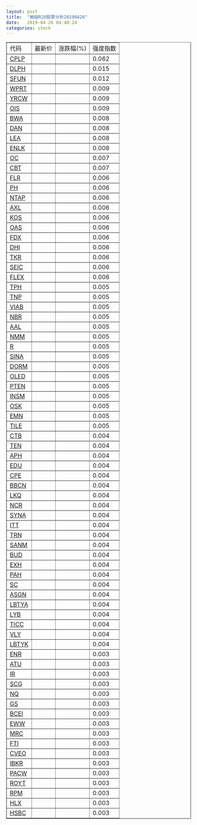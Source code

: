 ```yaml
---
layout: post
title:  "触碰R20股票分析20190426"
date:   2019-04-26 04:40:24
categories: stock
---
```

<script type="text/javascript">
var stockList = []
stockList.push('gb_cplp');
stockList.push('gb_dlph');
stockList.push('gb_sfun');
stockList.push('gb_wprt');
stockList.push('gb_yrcw');
stockList.push('gb_ois');
stockList.push('gb_bwa');
stockList.push('gb_dan');
stockList.push('gb_lea');
stockList.push('gb_enlk');
stockList.push('gb_oc');
stockList.push('gb_cbt');
stockList.push('gb_flr');
stockList.push('gb_ph');
stockList.push('gb_ntap');
stockList.push('gb_axl');
stockList.push('gb_kos');
stockList.push('gb_oas');
stockList.push('gb_fdx');
stockList.push('gb_dhi');
stockList.push('gb_tkr');
stockList.push('gb_seic');
stockList.push('gb_flex');
stockList.push('gb_tph');
stockList.push('gb_tnp');
stockList.push('gb_viab');
stockList.push('gb_nbr');
stockList.push('gb_aal');
stockList.push('gb_nmm');
stockList.push('gb_r');
stockList.push('gb_sina');
stockList.push('gb_dorm');
stockList.push('gb_oled');
stockList.push('gb_pten');
stockList.push('gb_insm');
stockList.push('gb_osk');
stockList.push('gb_emn');
stockList.push('gb_tile');
stockList.push('gb_ctb');
stockList.push('gb_ten');
stockList.push('gb_aph');
stockList.push('gb_edu');
stockList.push('gb_cpe');
stockList.push('gb_bbcn');
stockList.push('gb_lkq');
stockList.push('gb_ncr');
stockList.push('gb_syna');
stockList.push('gb_itt');
stockList.push('gb_trn');
stockList.push('gb_sanm');
stockList.push('gb_bud');
stockList.push('gb_exh');
stockList.push('gb_pah');
stockList.push('gb_sc');
stockList.push('gb_asgn');
stockList.push('gb_lbtya');
stockList.push('gb_lyb');
stockList.push('gb_ticc');
stockList.push('gb_vly');
stockList.push('gb_lbtyk');
stockList.push('gb_enr');
stockList.push('gb_atu');
stockList.push('gb_ir');
stockList.push('gb_scg');
stockList.push('gb_nq');
stockList.push('gb_gs');
stockList.push('gb_bcei');
stockList.push('gb_eww');
stockList.push('gb_mrc');
stockList.push('gb_fti');
stockList.push('gb_cveo');
stockList.push('gb_ibkr');
stockList.push('gb_pacw');
stockList.push('gb_royt');
stockList.push('gb_rpm');
stockList.push('gb_hlx');
stockList.push('gb_hsbc');
</script>

<table border="1">
 <tr>
 <td>代码</td>
  <td>最新价</td>
  <td>涨跌幅(%)</td>
 <td>强度指数</td>
</tr>
  <tr id="cplp"><td><a href="http://stock.finance.sina.com.cn/usstock/quotes/CPLP.html" target="_blank">CPLP</a></td><td></td><td></td><td>0.062</td></tr>
  <tr id="dlph"><td><a href="http://stock.finance.sina.com.cn/usstock/quotes/DLPH.html" target="_blank">DLPH</a></td><td></td><td></td><td>0.015</td></tr>
  <tr id="sfun"><td><a href="http://stock.finance.sina.com.cn/usstock/quotes/SFUN.html" target="_blank">SFUN</a></td><td></td><td></td><td>0.012</td></tr>
  <tr id="wprt"><td><a href="http://stock.finance.sina.com.cn/usstock/quotes/WPRT.html" target="_blank">WPRT</a></td><td></td><td></td><td>0.009</td></tr>
  <tr id="yrcw"><td><a href="http://stock.finance.sina.com.cn/usstock/quotes/YRCW.html" target="_blank">YRCW</a></td><td></td><td></td><td>0.009</td></tr>
  <tr id="ois"><td><a href="http://stock.finance.sina.com.cn/usstock/quotes/OIS.html" target="_blank">OIS</a></td><td></td><td></td><td>0.009</td></tr>
  <tr id="bwa"><td><a href="http://stock.finance.sina.com.cn/usstock/quotes/BWA.html" target="_blank">BWA</a></td><td></td><td></td><td>0.008</td></tr>
  <tr id="dan"><td><a href="http://stock.finance.sina.com.cn/usstock/quotes/DAN.html" target="_blank">DAN</a></td><td></td><td></td><td>0.008</td></tr>
  <tr id="lea"><td><a href="http://stock.finance.sina.com.cn/usstock/quotes/LEA.html" target="_blank">LEA</a></td><td></td><td></td><td>0.008</td></tr>
  <tr id="enlk"><td><a href="http://stock.finance.sina.com.cn/usstock/quotes/ENLK.html" target="_blank">ENLK</a></td><td></td><td></td><td>0.008</td></tr>
  <tr id="oc"><td><a href="http://stock.finance.sina.com.cn/usstock/quotes/OC.html" target="_blank">OC</a></td><td></td><td></td><td>0.007</td></tr>
  <tr id="cbt"><td><a href="http://stock.finance.sina.com.cn/usstock/quotes/CBT.html" target="_blank">CBT</a></td><td></td><td></td><td>0.007</td></tr>
  <tr id="flr"><td><a href="http://stock.finance.sina.com.cn/usstock/quotes/FLR.html" target="_blank">FLR</a></td><td></td><td></td><td>0.006</td></tr>
  <tr id="ph"><td><a href="http://stock.finance.sina.com.cn/usstock/quotes/PH.html" target="_blank">PH</a></td><td></td><td></td><td>0.006</td></tr>
  <tr id="ntap"><td><a href="http://stock.finance.sina.com.cn/usstock/quotes/NTAP.html" target="_blank">NTAP</a></td><td></td><td></td><td>0.006</td></tr>
  <tr id="axl"><td><a href="http://stock.finance.sina.com.cn/usstock/quotes/AXL.html" target="_blank">AXL</a></td><td></td><td></td><td>0.006</td></tr>
  <tr id="kos"><td><a href="http://stock.finance.sina.com.cn/usstock/quotes/KOS.html" target="_blank">KOS</a></td><td></td><td></td><td>0.006</td></tr>
  <tr id="oas"><td><a href="http://stock.finance.sina.com.cn/usstock/quotes/OAS.html" target="_blank">OAS</a></td><td></td><td></td><td>0.006</td></tr>
  <tr id="fdx"><td><a href="http://stock.finance.sina.com.cn/usstock/quotes/FDX.html" target="_blank">FDX</a></td><td></td><td></td><td>0.006</td></tr>
  <tr id="dhi"><td><a href="http://stock.finance.sina.com.cn/usstock/quotes/DHI.html" target="_blank">DHI</a></td><td></td><td></td><td>0.006</td></tr>
  <tr id="tkr"><td><a href="http://stock.finance.sina.com.cn/usstock/quotes/TKR.html" target="_blank">TKR</a></td><td></td><td></td><td>0.006</td></tr>
  <tr id="seic"><td><a href="http://stock.finance.sina.com.cn/usstock/quotes/SEIC.html" target="_blank">SEIC</a></td><td></td><td></td><td>0.006</td></tr>
  <tr id="flex"><td><a href="http://stock.finance.sina.com.cn/usstock/quotes/FLEX.html" target="_blank">FLEX</a></td><td></td><td></td><td>0.006</td></tr>
  <tr id="tph"><td><a href="http://stock.finance.sina.com.cn/usstock/quotes/TPH.html" target="_blank">TPH</a></td><td></td><td></td><td>0.005</td></tr>
  <tr id="tnp"><td><a href="http://stock.finance.sina.com.cn/usstock/quotes/TNP.html" target="_blank">TNP</a></td><td></td><td></td><td>0.005</td></tr>
  <tr id="viab"><td><a href="http://stock.finance.sina.com.cn/usstock/quotes/VIAB.html" target="_blank">VIAB</a></td><td></td><td></td><td>0.005</td></tr>
  <tr id="nbr"><td><a href="http://stock.finance.sina.com.cn/usstock/quotes/NBR.html" target="_blank">NBR</a></td><td></td><td></td><td>0.005</td></tr>
  <tr id="aal"><td><a href="http://stock.finance.sina.com.cn/usstock/quotes/AAL.html" target="_blank">AAL</a></td><td></td><td></td><td>0.005</td></tr>
  <tr id="nmm"><td><a href="http://stock.finance.sina.com.cn/usstock/quotes/NMM.html" target="_blank">NMM</a></td><td></td><td></td><td>0.005</td></tr>
  <tr id="r"><td><a href="http://stock.finance.sina.com.cn/usstock/quotes/R.html" target="_blank">R</a></td><td></td><td></td><td>0.005</td></tr>
  <tr id="sina"><td><a href="http://stock.finance.sina.com.cn/usstock/quotes/SINA.html" target="_blank">SINA</a></td><td></td><td></td><td>0.005</td></tr>
  <tr id="dorm"><td><a href="http://stock.finance.sina.com.cn/usstock/quotes/DORM.html" target="_blank">DORM</a></td><td></td><td></td><td>0.005</td></tr>
  <tr id="oled"><td><a href="http://stock.finance.sina.com.cn/usstock/quotes/OLED.html" target="_blank">OLED</a></td><td></td><td></td><td>0.005</td></tr>
  <tr id="pten"><td><a href="http://stock.finance.sina.com.cn/usstock/quotes/PTEN.html" target="_blank">PTEN</a></td><td></td><td></td><td>0.005</td></tr>
  <tr id="insm"><td><a href="http://stock.finance.sina.com.cn/usstock/quotes/INSM.html" target="_blank">INSM</a></td><td></td><td></td><td>0.005</td></tr>
  <tr id="osk"><td><a href="http://stock.finance.sina.com.cn/usstock/quotes/OSK.html" target="_blank">OSK</a></td><td></td><td></td><td>0.005</td></tr>
  <tr id="emn"><td><a href="http://stock.finance.sina.com.cn/usstock/quotes/EMN.html" target="_blank">EMN</a></td><td></td><td></td><td>0.005</td></tr>
  <tr id="tile"><td><a href="http://stock.finance.sina.com.cn/usstock/quotes/TILE.html" target="_blank">TILE</a></td><td></td><td></td><td>0.005</td></tr>
  <tr id="ctb"><td><a href="http://stock.finance.sina.com.cn/usstock/quotes/CTB.html" target="_blank">CTB</a></td><td></td><td></td><td>0.004</td></tr>
  <tr id="ten"><td><a href="http://stock.finance.sina.com.cn/usstock/quotes/TEN.html" target="_blank">TEN</a></td><td></td><td></td><td>0.004</td></tr>
  <tr id="aph"><td><a href="http://stock.finance.sina.com.cn/usstock/quotes/APH.html" target="_blank">APH</a></td><td></td><td></td><td>0.004</td></tr>
  <tr id="edu"><td><a href="http://stock.finance.sina.com.cn/usstock/quotes/EDU.html" target="_blank">EDU</a></td><td></td><td></td><td>0.004</td></tr>
  <tr id="cpe"><td><a href="http://stock.finance.sina.com.cn/usstock/quotes/CPE.html" target="_blank">CPE</a></td><td></td><td></td><td>0.004</td></tr>
  <tr id="bbcn"><td><a href="http://stock.finance.sina.com.cn/usstock/quotes/BBCN.html" target="_blank">BBCN</a></td><td></td><td></td><td>0.004</td></tr>
  <tr id="lkq"><td><a href="http://stock.finance.sina.com.cn/usstock/quotes/LKQ.html" target="_blank">LKQ</a></td><td></td><td></td><td>0.004</td></tr>
  <tr id="ncr"><td><a href="http://stock.finance.sina.com.cn/usstock/quotes/NCR.html" target="_blank">NCR</a></td><td></td><td></td><td>0.004</td></tr>
  <tr id="syna"><td><a href="http://stock.finance.sina.com.cn/usstock/quotes/SYNA.html" target="_blank">SYNA</a></td><td></td><td></td><td>0.004</td></tr>
  <tr id="itt"><td><a href="http://stock.finance.sina.com.cn/usstock/quotes/ITT.html" target="_blank">ITT</a></td><td></td><td></td><td>0.004</td></tr>
  <tr id="trn"><td><a href="http://stock.finance.sina.com.cn/usstock/quotes/TRN.html" target="_blank">TRN</a></td><td></td><td></td><td>0.004</td></tr>
  <tr id="sanm"><td><a href="http://stock.finance.sina.com.cn/usstock/quotes/SANM.html" target="_blank">SANM</a></td><td></td><td></td><td>0.004</td></tr>
  <tr id="bud"><td><a href="http://stock.finance.sina.com.cn/usstock/quotes/BUD.html" target="_blank">BUD</a></td><td></td><td></td><td>0.004</td></tr>
  <tr id="exh"><td><a href="http://stock.finance.sina.com.cn/usstock/quotes/EXH.html" target="_blank">EXH</a></td><td></td><td></td><td>0.004</td></tr>
  <tr id="pah"><td><a href="http://stock.finance.sina.com.cn/usstock/quotes/PAH.html" target="_blank">PAH</a></td><td></td><td></td><td>0.004</td></tr>
  <tr id="sc"><td><a href="http://stock.finance.sina.com.cn/usstock/quotes/SC.html" target="_blank">SC</a></td><td></td><td></td><td>0.004</td></tr>
  <tr id="asgn"><td><a href="http://stock.finance.sina.com.cn/usstock/quotes/ASGN.html" target="_blank">ASGN</a></td><td></td><td></td><td>0.004</td></tr>
  <tr id="lbtya"><td><a href="http://stock.finance.sina.com.cn/usstock/quotes/LBTYA.html" target="_blank">LBTYA</a></td><td></td><td></td><td>0.004</td></tr>
  <tr id="lyb"><td><a href="http://stock.finance.sina.com.cn/usstock/quotes/LYB.html" target="_blank">LYB</a></td><td></td><td></td><td>0.004</td></tr>
  <tr id="ticc"><td><a href="http://stock.finance.sina.com.cn/usstock/quotes/TICC.html" target="_blank">TICC</a></td><td></td><td></td><td>0.004</td></tr>
  <tr id="vly"><td><a href="http://stock.finance.sina.com.cn/usstock/quotes/VLY.html" target="_blank">VLY</a></td><td></td><td></td><td>0.004</td></tr>
  <tr id="lbtyk"><td><a href="http://stock.finance.sina.com.cn/usstock/quotes/LBTYK.html" target="_blank">LBTYK</a></td><td></td><td></td><td>0.004</td></tr>
  <tr id="enr"><td><a href="http://stock.finance.sina.com.cn/usstock/quotes/ENR.html" target="_blank">ENR</a></td><td></td><td></td><td>0.003</td></tr>
  <tr id="atu"><td><a href="http://stock.finance.sina.com.cn/usstock/quotes/ATU.html" target="_blank">ATU</a></td><td></td><td></td><td>0.003</td></tr>
  <tr id="ir"><td><a href="http://stock.finance.sina.com.cn/usstock/quotes/IR.html" target="_blank">IR</a></td><td></td><td></td><td>0.003</td></tr>
  <tr id="scg"><td><a href="http://stock.finance.sina.com.cn/usstock/quotes/SCG.html" target="_blank">SCG</a></td><td></td><td></td><td>0.003</td></tr>
  <tr id="nq"><td><a href="http://stock.finance.sina.com.cn/usstock/quotes/NQ.html" target="_blank">NQ</a></td><td></td><td></td><td>0.003</td></tr>
  <tr id="gs"><td><a href="http://stock.finance.sina.com.cn/usstock/quotes/GS.html" target="_blank">GS</a></td><td></td><td></td><td>0.003</td></tr>
  <tr id="bcei"><td><a href="http://stock.finance.sina.com.cn/usstock/quotes/BCEI.html" target="_blank">BCEI</a></td><td></td><td></td><td>0.003</td></tr>
  <tr id="eww"><td><a href="http://stock.finance.sina.com.cn/usstock/quotes/EWW.html" target="_blank">EWW</a></td><td></td><td></td><td>0.003</td></tr>
  <tr id="mrc"><td><a href="http://stock.finance.sina.com.cn/usstock/quotes/MRC.html" target="_blank">MRC</a></td><td></td><td></td><td>0.003</td></tr>
  <tr id="fti"><td><a href="http://stock.finance.sina.com.cn/usstock/quotes/FTI.html" target="_blank">FTI</a></td><td></td><td></td><td>0.003</td></tr>
  <tr id="cveo"><td><a href="http://stock.finance.sina.com.cn/usstock/quotes/CVEO.html" target="_blank">CVEO</a></td><td></td><td></td><td>0.003</td></tr>
  <tr id="ibkr"><td><a href="http://stock.finance.sina.com.cn/usstock/quotes/IBKR.html" target="_blank">IBKR</a></td><td></td><td></td><td>0.003</td></tr>
  <tr id="pacw"><td><a href="http://stock.finance.sina.com.cn/usstock/quotes/PACW.html" target="_blank">PACW</a></td><td></td><td></td><td>0.003</td></tr>
  <tr id="royt"><td><a href="http://stock.finance.sina.com.cn/usstock/quotes/ROYT.html" target="_blank">ROYT</a></td><td></td><td></td><td>0.003</td></tr>
  <tr id="rpm"><td><a href="http://stock.finance.sina.com.cn/usstock/quotes/RPM.html" target="_blank">RPM</a></td><td></td><td></td><td>0.003</td></tr>
  <tr id="hlx"><td><a href="http://stock.finance.sina.com.cn/usstock/quotes/HLX.html" target="_blank">HLX</a></td><td></td><td></td><td>0.003</td></tr>
  <tr id="hsbc"><td><a href="http://stock.finance.sina.com.cn/usstock/quotes/HSBC.html" target="_blank">HSBC</a></td><td></td><td></td><td>0.003</td></tr>
</table>
